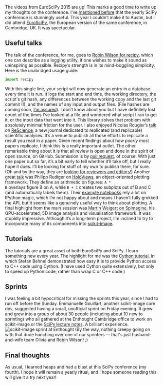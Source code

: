 <!--
.. title: EuroSciPy 2015 debrief
.. slug: euroscipy-2015-debrief
.. date: 2015-10-09 01:06:01
.. tags: Planet SciPy,Python,SciPy,conference,programming
.. category: 
.. link: 
.. description: 
.. type: text
.. has_math: no
.. status: published
.. wp-status: publish
-->

<html><body><p>The videos from EuroSciPy 2015 are <a href="https://www.youtube.com/playlist?list=PLYx7XA2nY5GeQCCugyvtnHMVLdhYlrRxH">up</a>! This marks a good time to write up my thoughts on the conference.
I’ve <a href="http://ilovesymposia.com/2015/03/23/go-to-scipy-2015/">mentioned before</a> that the yearly SciPy conference is stunningly useful. This year I couldn’t make it to Austin, but I did attend <a href="https://www.euroscipy.org/2015/">EuroSciPy</a>, the European version of the same conference, in Cambridge, UK. It was spectacular.

<!-- TEASER_END -->

</p><h2>Useful talks</h2>

The talk of the conference, for me, goes to <a href="https://youtu.be/8tysix6Olgc">Robin Wilson for recipy</a>, which one can describe as a logging utility, if one wishes to make it sound as uninspiring as possible. Recipy’s strength is in its mind-boggling simplicity. Here is the unabridged usage guide:

```python
import recipy
```

With this single line, your script will now generate an entry in a database every time it is run. It logs the start and end time, the working directory, the script's git hash, any differences between the working copy and the last git commit (!), and the names of any input and output files. (File hashes are coming soon, <a href="https://twitter.com/sciremotesense/status/646951148608425984">I’m assured</a>).
I don’t know about you but I have definitely lost count of the times I’ve looked at a file and wondered what script I ran to get it, or the input data that went into it. This library solves that problem with absolutely minimal friction for the user.
I also enjoyed Nicolas Rougier’s <a href="https://youtu.be/orLYVhSrOwk">talk</a> on <a href="https://rescience.github.io">ReScience</a>, a new journal dedicated to replicated (and replicable) scientific analyses. It’s a venue to publish all those efforts to replicate a result you read in a paper. Given recent findings about how <em>poorly</em> most papers replicate, I think this is a really important outlet.
The other remarkable thing about it is that all review is open and done in the spirit of open source, on GitHub. Submission is by <a href="https://help.github.com/articles/using-pull-requests/">pull request</a>, of course. With just one paper out so far, it’s a bit early to tell whether it’ll take off, but I really hope it does. I’ll be looking for stuff of my own to publish there, for sure. (Oh and by the way, they are <a href="http://rescience.github.io/faq/">looking for reviewers and editors!</a>)
Another great <a href="https://youtu.be/_vMq8Z82poA">talk</a> was Philipp Rudiger on <a href="http://holoviews.org">HoloViews</a>, an object-oriented plotting framework. They define an arithmetic on figures: <code>A * B</code> overlays figure B on A, while <code>B + C</code> creates two subplots out of B and C (and automatically labels them). Their <a href="http://holoviews.org/Examples/index.html">example notebooks</a> rely a lot on IPython magic, which I’m not happy about and means I haven’t fully grokked the API, but it seems like a genuinely useful way to think about plotting.
A final highlight from the main session was <a href="https://youtu.be/MeFsmFTU2JQ">Martin Weigert on Spimagine</a>, his GPU-accelerated, 5D image analysis and visualisation framework. It was stupidly impressive. Although it’s a long-term project, I’m inclined to try to incorporate many of its components into <a href="http://scikit-image.org">scikit-image</a>.

<h2>Tutorials</h2>

The tutorials are a great asset of both EuroSciPy and SciPy. I learn something new every year. The highlight for me was the <a href="https://youtu.be/GmxZfZjEjZo">Cython tutorial</a>, in which Stefan Behnel demonstrated how easy it is to provide Python access to C++ code using Cython. (I have used Cython quite extensively, but only to speed up Python code, rather than wrap C or C++ code.)

<h2>Sprints</h2>

I was feeling a bit hypocritical for missing the sprints this year, since I had to run off before the Sunday. Emmanuelle Gouillart, another scikit-image core dev, suggested having a small, unofficial sprint on Friday evening. It grew and grew into a group of about 30 people (including about 10 new to sprinting) who all gathered at the Enthought Cambridge office to work on scikit-image or the <a href="http://www.scipy-lectures.org">SciPy lecture notes</a>. A brilliant experience.
<img src="https://pbs.twimg.com/media/CNg3PuJWgAAj0Qq.jpg" alt="scikit-image sprint at Enthought">
(By the way, nothing creepy going on with that dude hunching over one of our sprinters — that's just husband-and-wife team Olivia and Robin Wilson! ;)

<h2>Final thoughts</h2>

As usual, I learned heaps and had a blast at this SciPy conference (my fourth). I hope it will remain a yearly ritual, and I hope someone reading this will give it a try next year!</body></html>
